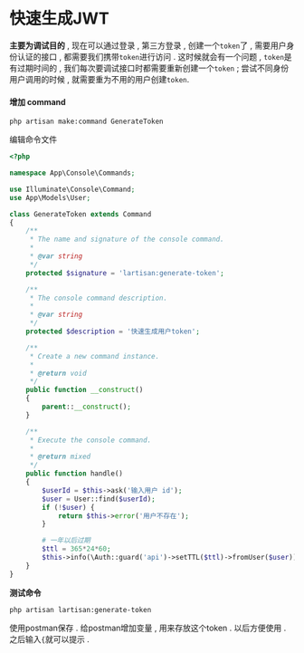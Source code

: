 # 快速生成JWT

**主要为调试目的** , 现在可以通过登录 , 第三方登录 , 创建一个`token`了 , 需要用户身份认证的接口 , 都需要我们携带`token`进行访问 . 这时候就会有一个问题 , `token`是有过期时间的 , 我们每次要调试接口时都需要重新创建一个`token` ; 尝试不同身份用户调用的时候 , 就需要重为不用的用户创建`token`.

#### 增加 command

```
php artisan make:command GenerateToken
```

编辑命令文件

```php
<?php

namespace App\Console\Commands;

use Illuminate\Console\Command;
use App\Models\User;

class GenerateToken extends Command
{
    /**
     * The name and signature of the console command.
     *
     * @var string
     */
    protected $signature = 'lartisan:generate-token';

    /**
     * The console command description.
     *
     * @var string
     */
    protected $description = '快速生成用户token';

    /**
     * Create a new command instance.
     *
     * @return void
     */
    public function __construct()
    {
        parent::__construct();
    }

    /**
     * Execute the console command.
     *
     * @return mixed
     */
    public function handle()
    {
        $userId = $this->ask('输入用户 id');
        $user = User::find($userId);
        if (!$user) {
            return $this->error('用户不存在');
        }

        # 一年以后过期
        $ttl = 365*24*60;
        $this->info(\Auth::guard('api')->setTTL($ttl)->fromUser($user));
    }
}
```

**测试命令**

```
php artisan lartisan:generate-token
```

使用postman保存 . 给postman增加变量 , 用来存放这个token . 以后方便使用 . 之后输入`{`就可以提示 . 


